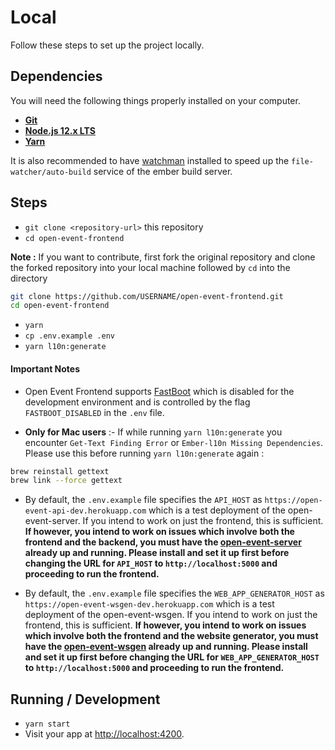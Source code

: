 # Local
Follow these steps to set up the project locally.
## Dependencies
You will need the following things properly installed on your computer.

* **[Git](https://git-scm.com/)**
* **[Node.js 12.x LTS](https://nodejs.org/)**
* **[Yarn](https://yarnpkg.com/en/docs/install)**

It is also recommended to have [watchman](https://facebook.github.io/watchman/docs/install) installed to speed up the `file-watcher/auto-build` service of the ember build server.

## Steps
* `git clone <repository-url>` this repository
* `cd open-event-frontend`

**Note :** If you want to contribute, first fork the original repository and clone the forked repository into your local machine followed by ```cd``` into the directory
```sh
git clone https://github.com/USERNAME/open-event-frontend.git
cd open-event-frontend
```

* `yarn`
* `cp .env.example .env`
* `yarn l10n:generate`

#### Important Notes
 - Open Event Frontend supports [FastBoot](https://github.com/ember-fastboot/ember-cli-fastboot) which is disabled for the development environment and is controlled by the flag `FASTBOOT_DISABLED` in the `.env` file.  

- **Only for Mac users** :- If while running `yarn l10n:generate` you encounter `Get-Text Finding Error` or `Ember-l10n Missing Dependencies`. 
Please use this before running `yarn l10n:generate` again :
```sh
brew reinstall gettext
brew link --force gettext 
```

- By default, the `.env.example` file specifies the `API_HOST` as `https://open-event-api-dev.herokuapp.com` which is a test deployment of the open-event-server. If you intend to work on just the frontend, this is sufficient. **If however, you intend to work on issues which involve both the frontend and the backend, you must have the [open-event-server](https://github.com/fossasia/open-event-server) already up and running. Please install and set it up first before changing the URL for `API_HOST` to `http://localhost:5000` and proceeding to run the frontend.**

- By default, the `.env.example` file specifies the `WEB_APP_GENERATOR_HOST` as `https://open-event-wsgen-dev.herokuapp.com` which is a test deployment of the open-event-wsgen. If you intend to work on just the frontend, this is sufficient. **If however, you intend to work on issues which involve both the frontend and the website generator, you must have the [open-event-wsgen](https://github.com/fossasia/open-event-wsgen) already up and running. Please install and set it up first before changing the URL for `WEB_APP_GENERATOR_HOST` to `http://localhost:5000` and proceeding to run the frontend.**
## Running / Development

* `yarn start`
* Visit your app at [http://localhost:4200](http://localhost:4200).

